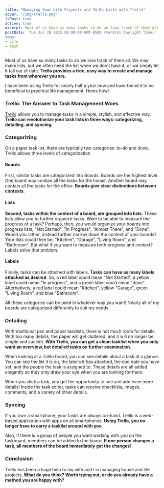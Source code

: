 ```yaml
---
title: "Managing Your Life Projects and To-Do Lists with Trello"
cover: '/img/trello.png'
isPost: true
active: true
excerpt: Most of us have so many tasks to do we lose track of them all. We may make lists, but we often need the list when we don't have it, or we simply let it fall out of sync. Trello provides a free, easy way to create and manage tasks from wherever you are.
postDate: 'Tue Jul 28 2015 06:00:00 GMT-0500 (Central Daylight Time)'
tags:
- Life
- Tech
---
```


Most of us have so many tasks to do we lose track of them all. We may make lists, but we often need the list when we don't have it, or we simply let it fall out of date.
<strong>Trello provides a free, easy way to create and manage tasks from wherever you are</strong>.

I have been using Trello for nearly half a year now and have found it to be beneficial to practical life management.  Heres how!

<h3>Trello: The Answer to Task Management Woes</h3>

<a title="Trello" href="http://www.trello.com/">Trello</a> allows you to manage tasks in a simple, stylish, and effective way. 
<strong>Trello can revolutionize your task lists in three ways: categorizing, detailing, and syncing</strong>.

<h3>Categorizing</h3>
On a paper task list, there are typically two categories: to-do and done.  Trello allows three levels of categorization.

<h4>Boards</h4>
First, similar tasks are categorized into Boards.  Boards are the highest level.  One board may contian all the tasks for the house.  Another board may contain all the tasks for the office.
<strong>Boards give clear distinctions between contexts</strong>.

<h4>Lists</h4>
<strong>Second, tasks within the context of a board, are grouped into lists</strong>.  These lists allow you to further organize tasks.  Want to be able to measure the progress of a task?  Perhaps, then,
you would organize your boards into progress lists, "Not Started", "In Progress", "Almost There", and "Done".  Would you rather, instead
further narrow down the context of your boards?  Your lists could then be, "Kitchen", "Garage", "Living Room", and "Bathroom".  But what if you want to measure both progress and context?  Labels solve that problem.

<h4>Labels</h4>
Finally, tasks can be attached with labels.  <strong>Tasks can have as many labels attached as desired</strong>.  So, a red label could mean "Not Started", a yellow label could mean "In progress", and a green label could mean "done".
Alternatively, a red label could mean "Kitchen", yellow "Garage", green "Living Room", and blue "Bathroom".

All these categories can be used in whatever way you want!  Nearly all of my boards are categorized differently to suit my needs.

<h3>Detailing</h3>
With traditional pen and paper tasklists, there is not much room for details.  With too many details, the paper will get cluttered, and it will no longer be simple and succint.
<strong>With Trello, you can get a clean tasklist when you only want an overview, but detailed tasks on further examination</strong>.

When looking at a Trello board, you can see details about a task at a glance.  You can see the list it is on, the labels it has attached,
the due date you have set, and the people the task is assigned to.  These details are all added elegantly so they only draw your eye when you are looking for them.

When you click a task, you get the opportunity to see and add even more details!  Inside the task editor, tasks can receive checklists, images, comments, and a variety of other details.

<h3>Syncing</h3>
If you own a smartphone, your tasks are always on-hand.  Trello is a web-based application with apps on all smartphones.  <strong>Using Trello, 
you no longer have to carry a tasklist around with you</strong>.

Also, if there is a group of people you want working with you on the taskboard, members can be added to the board.  <strong>If one person changes a task, all members of the board immediately get the changes</strong>!

<h3>Conclusion</h3>
Trello has been a huge help to my wife and I in managing house and life projects.  <strong>What do you think?  Worth trying out, or do you already have a method you are happy with?</strong>